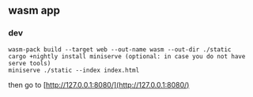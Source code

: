 ## wasm app

### dev

```
wasm-pack build --target web --out-name wasm --out-dir ./static
cargo +nightly install miniserve (optional: in case you do not have serve tools)
miniserve ./static --index index.html
```

then go to [http://127.0.0.1:8080/](http://127.0.0.1:8080/)
